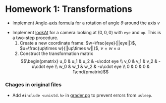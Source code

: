 # Homework 1: Transformations

- Implement [Angle-axis formula](./Transform.cpp#L9) for a rotation of angle $\theta$ around the axis $v$

<!-- $$R(\theta, v) = \cos(\theta)\begin{pmatrix} 1 & 0 & 0 \\ 0 & 1 & 0 \\ 0 & 0 & 1 \end{pmatrix} + (1 - \cos(\theta))\begin{pmatrix} x^2 & xy & xz \\ xy & y^2 & yz \\ xz & yz & z^2 \end{pmatrix} + \sin(\theta)\begin{pmatrix} 0 & -z & y \\ z & 0 & -x \\ -y & x & 0 \end{pmatrix}$$ -->

- Implement [lookAt](./Transform.cpp#L42) for a camera looking at $(0, 0, 0)$ with `eye` and `up`. This is a two-step procedure.
    1. Create a new coordinate frame: $w=\frac{eye}{||eye||}$, $u=\frac{up\times w}{||up\times w||}$, $v=w\times u$
    2. Construct the transformation matrix
    $$\begin{pmatrix} u_0 & u_1 & u_2 & -u\cdot eye \\
                      v_0 & v_1 & v_2 & -u\cdot eye \\
                      w_0 & w_1 & w_2 & -u\cdot eye \\
                      0 & 0 & 0 & 1\end{pmatrix}$$


### Chages in original files
- Add `#include <unistd.h>` in [grader.pp](./UCB/grader.cpp#L8) to prevent errors from `usleep`.